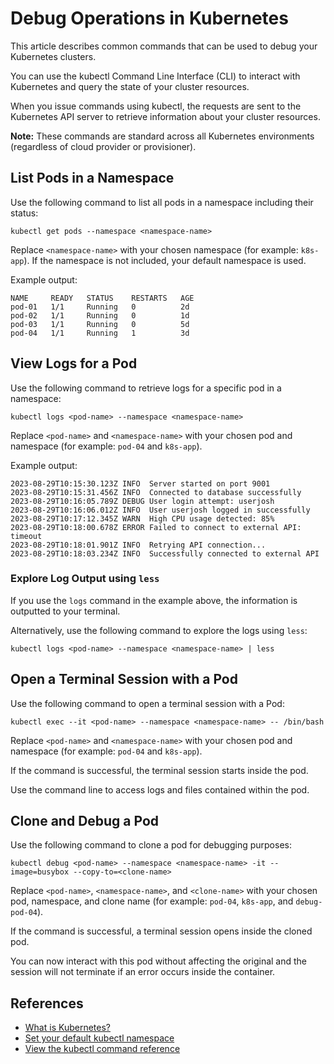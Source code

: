 # Debug Operations in Kubernetes

This article describes common commands that can be used to debug your Kubernetes clusters.

You can use the kubectl Command Line Interface (CLI) to interact with Kubernetes and query the state of your cluster resources.

When you issue commands using kubectl, the requests are sent to the Kubernetes API server to retrieve information about your cluster resources.

**Note:** These commands are standard across all Kubernetes environments (regardless of cloud provider or provisioner).

## List Pods in a Namespace

Use the following command to list all pods in a namespace including their status:

```shell
kubectl get pods --namespace <namespace-name>
```

Replace `<namespace-name>` with your chosen namespace (for example: `k8s-app`). If the namespace is not included, your default namespace is used.

Example output:

```shell
NAME     READY   STATUS    RESTARTS   AGE
pod-01   1/1     Running   0          2d
pod-02   1/1     Running   0          1d
pod-03   1/1     Running   0          5d
pod-04   1/1     Running   1          3d
```

## View Logs for a Pod

Use the following command to retrieve logs for a specific pod in a namespace:

```shell
kubectl logs <pod-name> --namespace <namespace-name>
```

Replace `<pod-name>` and `<namespace-name>` with your chosen pod and namespace (for example: `pod-04` and `k8s-app`).

Example output:

```shell
2023-08-29T10:15:30.123Z INFO  Server started on port 9001
2023-08-29T10:15:31.456Z INFO  Connected to database successfully
2023-08-29T10:16:05.789Z DEBUG User login attempt: userjosh
2023-08-29T10:16:06.012Z INFO  User userjosh logged in successfully
2023-08-29T10:17:12.345Z WARN  High CPU usage detected: 85%
2023-08-29T10:18:00.678Z ERROR Failed to connect to external API: timeout
2023-08-29T10:18:01.901Z INFO  Retrying API connection...
2023-08-29T10:18:03.234Z INFO  Successfully connected to external API
```

### Explore Log Output using `less`

If you use the `logs` command in the example above, the information is outputted to your terminal.

Alternatively, use the following command to explore the logs using `less`:

```shell
kubectl logs <pod-name> --namespace <namespace-name> | less
```

## Open a Terminal Session with a Pod

Use the following command to open a terminal session with a Pod:

```shell
kubectl exec --it <pod-name> --namespace <namespace-name> -- /bin/bash
```

Replace `<pod-name>` and `<namespace-name>` with your chosen pod and namespace (for example: `pod-04` and `k8s-app`).

If the command is successful, the terminal session starts inside the pod.

Use the command line to access logs and files contained within the pod.

## Clone and Debug a Pod

Use the following command to clone a pod for debugging purposes:

```shell
kubectl debug <pod-name> --namespace <namespace-name> -it --image=busybox --copy-to=<clone-name>
```

Replace `<pod-name>`, `<namespace-name>`, and `<clone-name>` with your chosen pod, namespace, and clone name (for example: `pod-04`, `k8s-app`, and `debug-pod-04`).

If the command is successful, a terminal session opens inside the cloned pod.

You can now interact with this pod without affecting the original and the session will not terminate if an error occurs inside the container.

## References

- [What is Kubernetes?](https://kubernetes.io/docs/concepts/overview/)
- [Set your default kubectl namespace](https://kubernetes.io/docs/concepts/overview/working-with-objects/namespaces/#setting-the-namespace-preference)
- [View the kubectl command reference](https://kubernetes.io/docs/reference/generated/kubectl/kubectl-commands#-strong-getting-started-strong-)
